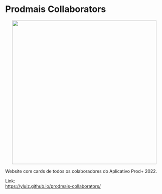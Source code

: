# Prodmais Collaborators

<div width="100%" align="center">
  <img src="https://github.com/Prodmais/kronos-web/assets/68302376/4edab093-2f78-47fc-8ff6-2ee1fa37c071" width=460 height=auto />
</div>

Website com cards de todos os colaboradores do Aplicativo Prod+ 2022.

Link: 
<br>
https://yluiz.github.io/prodmais-collaborators/
